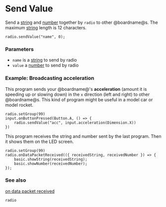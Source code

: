 # Send Value

Send a [string]() and [number]() together by `radio` to other @boardname@s. The maximum [string]() length is 12 characters.

```sig
radio.sendValue("name", 0);
```

### Parameters

* `name` is a [string](/reference/types/string) to send by radio
* `value` a [number](/reference/types/number) to send by radio

### Example: Broadcasting acceleration

This program sends your @boardname@'s **acceleration** (amount it is speeding up or slowing down) in the `x` direction (left and right) to other @boardname@s. This kind of program might be useful in a model car or model rocket.

```blocks
radio.setGroup(99)
input.onButtonPressed(Button.A, () => {
    radio.sendValue("acc", input.acceleration(Dimension.X))
})
```

This program receives the string and number sent by the last program. Then it shows them on the LED screen.

```blocks
radio.setGroup(99)
radio.onDataPacketReceived(({ receivedString, receivedNumber }) => {
    basic.showString(receivedString);
    basic.showNumber(receivedNumber);
});
```

### See also

[on data packet received](/reference/radio/on-data-packet-received)

```package
radio
```